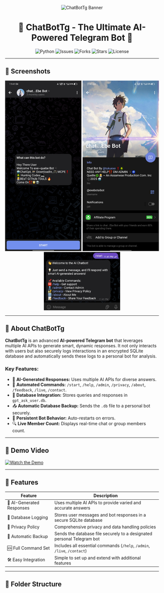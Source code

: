 <!-- Banner Section -->
<p align="center">
  <img src="https://github.com/tukuexe/ChatBotTg/assets/banner.png" alt="ChatBotTg Banner" width="800">
</p>

<h1 align="center">🤖 ChatBotTg - The Ultimate AI-Powered Telegram Bot 🚀</h1>

<p align="center">
  <img src="https://img.shields.io/badge/Python-3.9%2B-blue?style=for-the-badge&logo=python" alt="Python">
  <img src="https://img.shields.io/github/issues/tukuexe/ChatBotTg?style=for-the-badge" alt="Issues">
  <img src="https://img.shields.io/github/forks/tukuexe/ChatBotTg?style=for-the-badge" alt="Forks">
  <img src="https://img.shields.io/github/stars/tukuexe/ChatBotTg?style=for-the-badge" alt="Stars">
  <img src="https://img.shields.io/github/license/tukuexe/ChatBotTg?style=for-the-badge" alt="License">
</p>

---

## 📸 **Screenshots**
<p align="center">
  <img src="https://github.com/tukuexe/ChatBotTg/blob/main/assets/screenshot1.png" width="250" alt="Screenshot 1">
  <img src="https://github.com/tukuexe/ChatBotTg/blob/main/assets/screenshot2.png" width="250" alt="Screenshot 2">
  <img src="https://github.com/tukuexe/ChatBotTg/blob/main/assets/screenshot3.png" width="250" alt="Screenshot 3">
</p>

---

## 📝 **About ChatBotTg**

**ChatBotTg** is an advanced **AI-powered Telegram bot** that leverages multiple AI APIs to generate smart, dynamic responses. It not only interacts with users but also securely logs interactions in an encrypted SQLite database and automatically sends these logs to a personal bot for analysis.

### **Key Features:**
- 🤖 **AI-Generated Responses:** Uses multiple AI APIs for diverse answers.
- 💬 **Automated Commands:** `/start`, `/help`, `/admin`, `/privacy`, `/about`, `/feedback`, `/live`, `/contact`.
- 📂 **Database Integration:** Stores queries and responses in `gpt_ask_user.db`.
- 📤 **Automatic Database Backup:** Sends the `.db` file to a personal bot securely.
- 🔄 **Persistent Bot Behavior:** Auto-restarts on errors.
- 🔍 **Live Member Count:** Displays real-time chat or group members count.

---

## 🚀 **Demo Video**
[![Watch the Demo](https://img.youtube.com/tukuexe)](https://www.youtube.com/tukuexe)

---

## 🎯 **Features**

| Feature                       | Description                                                              |
|-------------------------------|--------------------------------------------------------------------------|
| 🤖 AI-Generated Responses     | Uses multiple AI APIs to provide varied and accurate answers              |
| 💾 Database Logging           | Stores user messages and bot responses in a secure SQLite database        |
| 🔐 Privacy Policy            | Comprehensive privacy and data handling policies                          |
| 📂 Automatic Backup           | Sends the database file securely to a designated personal Telegram bot    |
| 🆘 Full Command Set           | Includes all essential commands (`/help`, `/admin`, `/live`, `/contact`) |
| 🛠️ Easy Integration          | Simple to set up and extend with additional features                       |

---

## 📂 **Folder Structure**
